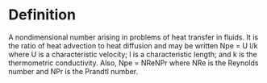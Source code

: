 # Definition

A nondimensional number arising in problems of heat transfer in fluids.
It is the ratio of heat advection to heat diffusion and may be written
Npe = U l/k where U is a characteristic velocity; l is a characteristic
length; and k is the thermometric conductivity. Also, Npe = NReNPr where
NRe is the Reynolds number and NPr is the Prandtl number.

